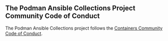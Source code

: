 ## The Podman Ansible Collections Project Community Code of Conduct

The Podman Ansible Collections project follows the [Containers Community Code of Conduct](https://github.com/containers/common/blob/master/CODE-OF-CONDUCT.md).
